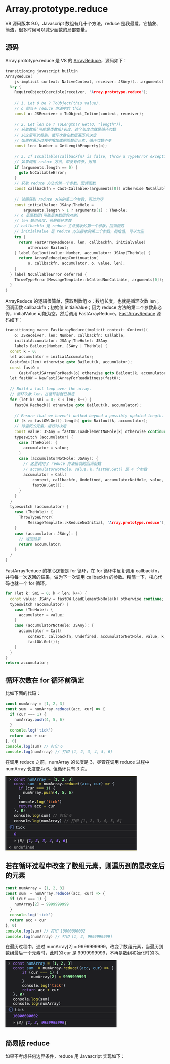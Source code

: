 # Array.prototype.reduce

V8 源码版本 9.0。Javascript 数组有几十个方法，reduce 是我最爱，它抽象、简洁，很多时候可以减少函数的局部变量。

## 源码

Array.prototype.reduce 是 V8 的 [ArrayReduce](https://chromium.googlesource.com/v8/v8.git/+/refs/heads/9.0-lkgr/src/builtins/array-reduce.tq#161)，源码如下：

```c++
transitioning javascript builtin
ArrayReduce(
    js-implicit context: NativeContext, receiver: JSAny)(...arguments): JSAny {
  try {
    RequireObjectCoercible(receiver, 'Array.prototype.reduce');

    // 1. Let O be ? ToObject(this value).
    // o 相当于 reduce 方法中的 this
    const o: JSReceiver = ToObject_Inline(context, receiver);

    // 2. Let len be ? ToLength(? Get(O, "length")).
    // 获取数组(可能是类数组)长度，这个长度也就是循环次数
    // 从这里可以看到，循环次数在数组遍历前决定
    // 如果在遍历过程中增加或删除数组元素，循环次数不变
    const len: Number = GetLengthProperty(o);

    // 3. If IsCallable(callbackfn) is false, throw a TypeError exception.
    // 如果调用 reduce 方法，却没有传参，报错
    if (arguments.length == 0) {
      goto NoCallableError;
    }
    // 获取 reduce 方法的第一个参数，回调函数
    const callbackfn = Cast<Callable>(arguments[0]) otherwise NoCallableError;

    // 试图获取 reduce 方法的第二个参数，可以为空
    const initialValue: JSAny|TheHole =
        arguments.length > 1 ? arguments[1] : TheHole;
    // o 是原数组(可能是类数组的对象)
    // len 数组长度，也是循环次数
    // callbackfn 是 reduce 方法接收的第一个参数，回调函数
    // initialValue 是 reduce 方法接收的第二个参数，初始值，可以为空
    try {
      return FastArrayReduce(o, len, callbackfn, initialValue)
          otherwise Bailout;
    } label Bailout(value: Number, accumulator: JSAny|TheHole) {
      return ArrayReduceLoopContinuation(
          o, callbackfn, accumulator, o, value, len);
    }
  } label NoCallableError deferred {
    ThrowTypeError(MessageTemplate::kCalledNonCallable, arguments[0]);
  }
}
```

ArrayReduce 的逻辑很简单，获取到数组 o；数组长度，也就是循环次数 len；回调函数 callbackfn；初始值 initialValue；因为 reduce 方法的第二个参数非必传，initialValue 可能为空。然后调用 FastArrayReduce。[FastArrayReduce](https://chromium.googlesource.com/v8/v8.git/+/refs/heads/9.0-lkgr/src/builtins/array-reduce.tq#118) 源码如下：

```c++
transitioning macro FastArrayReduce(implicit context: Context)(
    o: JSReceiver, len: Number, callbackfn: Callable,
    initialAccumulator: JSAny|TheHole): JSAny
    labels Bailout(Number, JSAny | TheHole) {
  const k = 0;
  let accumulator = initialAccumulator;
  Cast<Smi>(len) otherwise goto Bailout(k, accumulator);
  const fastO =
      Cast<FastJSArrayForRead>(o) otherwise goto Bailout(k, accumulator);
  let fastOW = NewFastJSArrayForReadWitness(fastO);

  // Build a fast loop over the array.
  // 循环次数 len，在循环前就已确定
  for (let k: Smi = 0; k < len; k++) {
    fastOW.Recheck() otherwise goto Bailout(k, accumulator);

    // Ensure that we haven't walked beyond a possibly updated length.
    if (k >= fastOW.Get().length) goto Bailout(k, accumulator);
    // 待遍历的元素，运行时决定
    const value: JSAny = fastOW.LoadElementNoHole(k) otherwise continue;
    typeswitch (accumulator) {
      case (TheHole): {
        accumulator = value;
      }
      case (accumulatorNotHole: JSAny): {
        // 这里调用了 reduce 方法接收的回调函数
        // accumulatorNotHole，value，k，fastOW.Get() 是 4 个参数
        accumulator = Call(
            context, callbackfn, Undefined, accumulatorNotHole, value, k,
            fastOW.Get());
      }
    }
  }
  typeswitch (accumulator) {
    case (TheHole): {
      ThrowTypeError(
          MessageTemplate::kReduceNoInitial, 'Array.prototype.reduce');
    }
    case (accumulator: JSAny): {
      // 返回结果
      return accumulator;
    }
  }
}
```

FastArrayReduce 的核心逻辑是 for 循环，在 for 循环中反复调用 callbackfn，并将每一次返回的结果，做为下一次调用 callbackfn 的参数。精简一下，核心代码也就一个 for 循环。

```c++
for (let k: Smi = 0; k < len; k++) {
  const value: JSAny = fastOW.LoadElementNoHole(k) otherwise continue;
  typeswitch (accumulator) {
    case (TheHole): {
      accumulator = value;
    }
    case (accumulatorNotHole: JSAny): {
      accumulator = Call(
          context, callbackfn, Undefined, accumulatorNotHole, value, k,
          fastOW.Get());
    }
  }
}
return accumulator;
```


## 循环次数在 for 循环前确定

比如下面的代码：

```Javascript
const numArray = [1, 2, 3]
const sum  = numArray.reduce((acc, cur) => {
  if (cur === 1) {
    numArray.push(4, 5, 6)
  }
  console.log('tick')
  return acc + cur
}, 0)
console.log(sum) // 打印 6
console.log(numArray) // 打印 [1, 2, 3, 4, 5, 6]
```

在调用 reduce 之前，numArray 的长度是 3，尽管在调用 reduce 过程中 numArray 长度变为 6。但循环只有 3 次。

![reduce3](https://raw.githubusercontent.com/xudale/blog/master/assets/reduce3.png)

## 若在循环过程中改变了数组元素，则遍历到的是改变后的元素

```Javascript
const numArray = [1, 2, 3]
const sum  = numArray.reduce((acc, cur) => {
  if (cur === 1) {
    numArray[2] = 9999999999
  }
  console.log('tick')
  return acc + cur
}, 0)
console.log(sum) // 打印 10000000002
console.log(numArray) // 打印 [1, 2, 9999999999]
```

在遍历过程中，通过 numArray[2] = 9999999999，改变了数组元素，当遍历到数组最后一个元素时，此时的 cur 是 9999999999，不再是数组初始化时的 3。

![reduce9](https://raw.githubusercontent.com/xudale/blog/master/assets/reduce9.png)

## 简易版 reduce

如果不考虑任何边界条件，reduce 用 Javascript 实现如下：


















